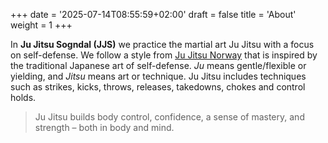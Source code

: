 +++
date = '2025-07-14T08:55:59+02:00'
draft = false
title = 'About'
weight = 1
+++

In **Ju Jitsu Sogndal (JJS)** we practice the martial art Ju Jitsu with a focus on self-defense. We follow a style from [Ju Jitsu Norway](http://www.jujitsu.no/) that is inspired by the traditional Japanese art of self-defense. *Ju* means gentle/flexible or yielding, and *Jitsu* means art or technique. Ju Jitsu includes techniques such as strikes, kicks, throws, releases, takedowns, chokes and control holds.

> Ju Jitsu builds body control, confidence, a sense of mastery, and strength – both in body and mind.